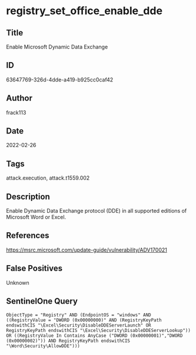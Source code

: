 # registry_set_office_enable_dde

## Title
Enable Microsoft Dynamic Data Exchange

## ID
63647769-326d-4dde-a419-b925cc0caf42

## Author
frack113

## Date
2022-02-26

## Tags
attack.execution, attack.t1559.002

## Description
Enable Dynamic Data Exchange protocol (DDE) in all supported editions of Microsoft Word or Excel.

## References
https://msrc.microsoft.com/update-guide/vulnerability/ADV170021

## False Positives
Unknown

## SentinelOne Query
```
ObjectType = "Registry" AND (EndpointOS = "windows" AND ((RegistryValue = "DWORD (0x00000000)" AND (RegistryKeyPath endswithCIS "\Excel\Security\DisableDDEServerLaunch" OR RegistryKeyPath endswithCIS "\Excel\Security\DisableDDEServerLookup")) OR ((RegistryValue In Contains AnyCase ("DWORD (0x00000001)","DWORD (0x00000002)")) AND RegistryKeyPath endswithCIS "\Word\Security\AllowDDE")))

```